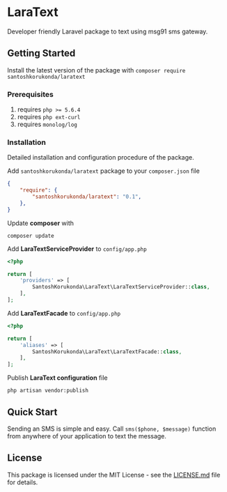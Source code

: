 # LaraText

Developer friendly Laravel package to text using msg91 sms gateway.

## Getting Started

Install the latest version of the package with ``composer require santoshkorukonda/laratext``

### Prerequisites

1. requires ``php >= 5.6.4``
2. requires ``php ext-curl``
3. requires ``monolog/log``

### Installation

Detailed installation and configuration procedure of the package.

Add ``santoshkorukonda/laratext`` package to your ``composer.json`` file

```json
{
    "require": {
        "santoshkorukonda/laratext": "0.1",
    },
}
```

Update **composer** with

```composer update```

Add **LaraTextServiceProvider** to ``config/app.php``

```php
<?php

return [
    'providers' => [
        SantoshKorukonda\LaraText\LaraTextServiceProvider::class,
    ],
];
```

Add **LaraTextFacade** to ``config/app.php``

```php
<?php

return [
    'aliases' => [
        SantoshKorukonda\LaraText\LaraTextFacade::class,
    ],
];
```

Publish **LaraText configuration** file

``php artisan vendor:publish``

## Quick Start

Sending an SMS is simple and easy. Call ``sms($phone, $message)`` function from anywhere of your application to text the message.

## License

This package is licensed under the MIT License - see the [LICENSE.md](LICENSE.md) file for details.